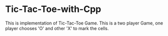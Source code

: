 # Tic-Tac-Toe-with-Cpp
This is implementation of Tic-Tac-Toe Game. This is a two player Game, one player chooses  'O' and other 'X' to mark the cells.
